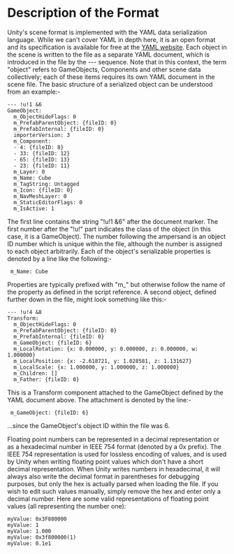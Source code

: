 Description of the Format
=========================


Unity's scene format is implemented with the YAML data serialization language. While we can't cover YAML in depth here, it is an open format and its specification is available for free at the [YAML website](http://yaml.org/spec/1.2/spec.html). Each object in the scene is written to the file as a separate YAML document, which is introduced in the file by the --- sequence. Note that in this context, the term "object" refers to GameObjects, Components and other scene data collectively; each of these items requires its own YAML document in the scene file. The basic structure of a serialized object can be understood from an example:-



````
--- !u!1 &6
GameObject:
  m_ObjectHideFlags: 0
  m_PrefabParentObject: {fileID: 0}
  m_PrefabInternal: {fileID: 0}
  importerVersion: 3
  m_Component:
  - 4: {fileID: 8}
  - 33: {fileID: 12}
  - 65: {fileID: 13}
  - 23: {fileID: 11}
  m_Layer: 0
  m_Name: Cube
  m_TagString: Untagged
  m_Icon: {fileID: 0}
  m_NavMeshLayer: 0
  m_StaticEditorFlags: 0
  m_IsActive: 1

````

The first line contains the string "!u!1 &6" after the document marker. The first number after the "!u!" part indicates the class of the object (in this case, it is a GameObject). The number following the ampersand is an object ID number which is unique within the file, although the number is assigned to each object arbitrarily. Each of the object's serializable properties is denoted by a line like the following:-


	 m_Name: Cube

Properties are typically prefixed with "m_" but otherwise follow the name of the property as defined in the script reference. A second object, defined further down in the file, might look something like this:-



````
--- !u!4 &8
Transform:
  m_ObjectHideFlags: 0
  m_PrefabParentObject: {fileID: 0}
  m_PrefabInternal: {fileID: 0}
  m_GameObject: {fileID: 6}
  m_LocalRotation: {x: 0.000000, y: 0.000000, z: 0.000000, w: 1.000000}
  m_LocalPosition: {x: -2.618721, y: 1.028581, z: 1.131627}
  m_LocalScale: {x: 1.000000, y: 1.000000, z: 1.000000}
  m_Children: []
  m_Father: {fileID: 0}

````

This is a Transform component attached to the GameObject defined by the YAML document above. The attachment is denoted by the line:-


	 m_GameObject: {fileID: 6}

...since the GameObject's object ID within the file was 6.

Floating point numbers can be represented in a decimal representation or as a hexadecimal number in IEEE 754 format (denoted by a 0x prefix). The IEEE 754 representation is used for lossless encoding of values, and is used by Unity when writing floating point values which don't have a short decimal representation. When Unity writes numbers in hexadecimal, it will always also write the decimal format in parentheses for debugging purposes, but only the hex is actually parsed when loading the file. If you wish to edit such values manually, simply remove the hex and enter only a decimal number. Here are some valid representations of floating point values (all representing the number one):



````
myValue: 0x3F800000
myValue: 1
myValue: 1.000
myValue: 0x3f800000(1)
myValue: 0.1e1

````
